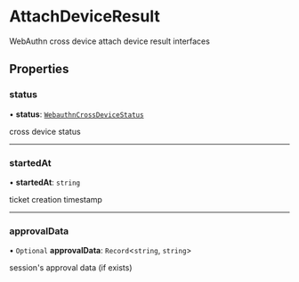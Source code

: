 
# AttachDeviceResult

WebAuthn cross device attach device result interfaces


## Properties

### status

• **status**: [`WebauthnCrossDeviceStatus`](../enums/WebauthnCrossDeviceStatus.md)

cross device status

___

### startedAt

• **startedAt**: `string`

ticket creation timestamp


___

### approvalData

• `Optional` **approvalData**: `Record`<`string`, `string`\>

session's approval data (if exists)
